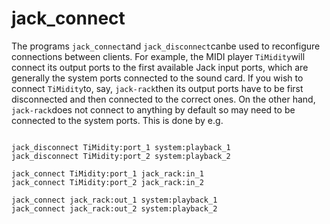 # jack_connect

The programs
 `jack_connect`and
 `jack_disconnect`canbe used to reconfigure connections between clients. For example,
      the MIDI player
 `TiMidity`will connect its output ports to the first
      available Jack input ports, which are generally the system ports connected
      to the sound card. If you wish to connect
 `TiMidity`to, say,
 `jack-rack`then its output ports have to be first disconnected
      and then connected to the correct ones. On the other hand,
 `jack-rack`does not connect to anything by default
      so may need to be connected to the system ports. This is done by e.g.
```sh_cpp

jack_disconnect TiMidity:port_1 system:playback_1
jack_disconnect TiMidity:port_2 system:playback_2

jack_connect TiMidity:port_1 jack_rack:in_1
jack_connect TiMidity:port_2 jack_rack:in_2

jack_connect jack_rack:out_1 system:playback_1
jack_connect jack_rack:out_2 system:playback_2
      
```



